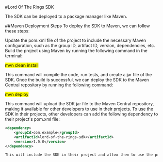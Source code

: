 #Lord Of The Rings SDK

The SDK can be deployed to a package manager like Maven.

##Maven Deployment Steps
To deploy the SDK to Maven, we can follow these steps:

Update the pom.xml file of the project to include the necessary Maven configuration, such as the group ID, artifact ID, version, dependencies, etc.
Build the project using Maven by running the following command in the terminal:

<mark style="background-color: #FFFF00">mvn clean install</mark>


This command will compile the code, run tests, and create a jar file of the SDK.
Once the build is successful, we can deploy the SDK to the Maven Central repository by running the following command:

<mark style="background-color: #FFFF00">mvn deploy</mark>

This command will upload the SDK jar file to the Maven Central repository, making it available for other developers to use in their projects.
To use the SDK in their projects, other developers can add the following dependency to their project's pom.xml file:

```xml
<dependency>
    <groupId>com.example</groupId>
    <artifactId>lord-of-the-rings-sdk</artifactId>
    <version>1.0.0</version>
</dependency>

This will include the SDK in their project and allow them to use the provided functionalities.